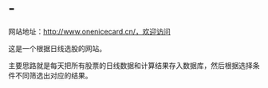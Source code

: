 # -
网站地址：http://www.onenicecard.cn/，欢迎访问

这是一个根据日线选股的网站。

主要思路就是每天把所有股票的日线数据和计算结果存入数据库，然后根据选择条件不同筛选出对应的结果。
